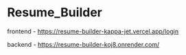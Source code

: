 # Resume_Builder

frontend - https://resume-builder-kappa-jet.vercel.app/login

backend  - https://resume-builder-koj8.onrender.com/



